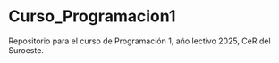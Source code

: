 # Curso_Programacion1
Repositorio para el curso de Programación 1, año lectivo 2025, CeR del Suroeste.
